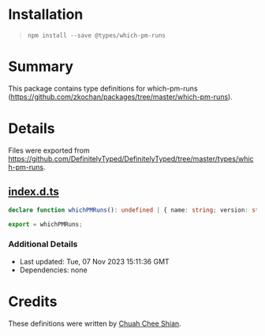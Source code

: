 # Installation
> `npm install --save @types/which-pm-runs`

# Summary
This package contains type definitions for which-pm-runs (https://github.com/zkochan/packages/tree/master/which-pm-runs).

# Details
Files were exported from https://github.com/DefinitelyTyped/DefinitelyTyped/tree/master/types/which-pm-runs.
## [index.d.ts](https://github.com/DefinitelyTyped/DefinitelyTyped/tree/master/types/which-pm-runs/index.d.ts)
````ts
declare function whichPMRuns(): undefined | { name: string; version: string };

export = whichPMRuns;

````

### Additional Details
 * Last updated: Tue, 07 Nov 2023 15:11:36 GMT
 * Dependencies: none

# Credits
These definitions were written by [Chuah Chee Shian](https://github.com/shian15810).
